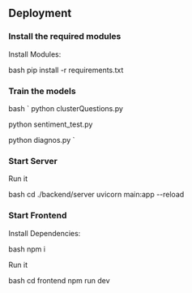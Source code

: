 ## Deployment

### Install the required modules

Install Modules:

bash
pip install -r requirements.txt


### Train the models

bash
`
python clusterQuestions.py

python sentiment_test.py

python diagnos.py
`

### Start Server

Run it

bash
cd ./backend/server
uvicorn main:app --reload


### Start Frontend

Install Dependencies:

bash
npm i


Run it

bash
cd frontend
npm run dev
